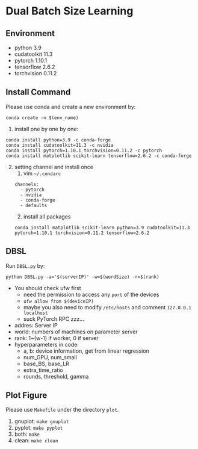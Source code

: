 # Dual Batch Size Learning

## Environment
- python 3.9
- cudatoolkit 11.3
- pytorch 1.10.1
- tensorflow 2.6.2
- torchvision 0.11.2

## Install Command
Please use conda and create a new environment by:
```
conda create -n $(env_name)
```
1. install one by one by one:
```
conda install python=3.9 -c conda-forge
conda install cudatoolkit=11.3 -c nvidia
conda install pytorch=1.10.1 torchvision=0.11.2 -c pytorch
conda install matplotlib scikit-learn tensorflow=2.6.2 -c conda-forge
```
2. setting channel and install once
    1. vim `~/.condarc`
    ```
    channels:
      - pytorch
      - nvidia
      - conda-forge
      - defaults
    ```
    2. install all packages
    ```
    conda install matplotlib scikit-learn python=3.9 cudatoolkit=11.3 pytorch=1.10.1 torchvision=0.11.2 tensorflow=2.6.2
    ```

## DBSL
Run `DBSL.py` by:
```
python DBSL.py -a='$(serverIP)' -w=$(wordSize) -r=$(rank)
```
- You should check ufw first
  - need the permission to access any `port` of the devices
  - `ufw allow from $(deviceIP)`
  - maybe you also need to modify `/etc/hosts` and comment `127.0.0.1 localhost`
  - suck PyTorch RPC zzz...
- addres: Server IP
- world: numbers of machines on parameter server
- rank: 1~(w-1) if worker, 0 if server
- hyperparameters in code:
    - a, b: device information, get from linear regression
    - num_GPU, num_small
    - base_BS, base_LR
    - extra_time_ratio
    - rounds, threshold, gamma

## Plot Figure
Please use `Makefile` under the directory `plot`.
1. gnuplot: `make gnuplot`
2. pyplot: `make pyplot`
3. both: `make`
4. clean: `make clean`
